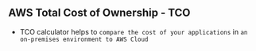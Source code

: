 ## AWS Total Cost of Ownership - TCO

- TCO calculator helps to `compare the cost of your applications` in `an on-premises environment to AWS Cloud`

